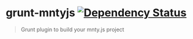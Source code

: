 # grunt-mntyjs [![Dependency Status](https://www.versioneye.com/nodejs/grunt-mntyjs/0.1.0/badge.svg)](https://www.versioneye.com/nodejs/grunt-mntyjs/0.1.0)

> Grunt plugin to build your mnty.js project
